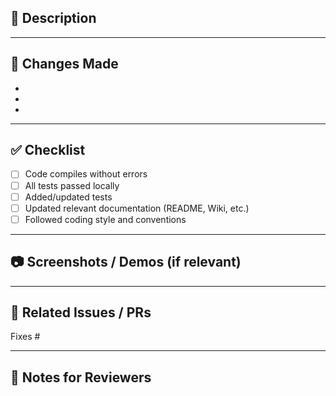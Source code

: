 ## 📝 Description
<!-- Provide a concise description of your changes. Why is this change needed? -->

---

## 🔨 Changes Made
<!-- List out the main changes (code, docs, configs, etc.) -->
- 
- 
- 

---

## ✅ Checklist
- [ ] Code compiles without errors
- [ ] All tests passed locally
- [ ] Added/updated tests
- [ ] Updated relevant documentation (README, Wiki, etc.)
- [ ] Followed coding style and conventions

---

## 📷 Screenshots / Demos (if relevant)
<!-- Add UI screenshots, API responses, or logs to help reviewers understand changes -->

---

## 🔗 Related Issues / PRs
<!-- Link to GitHub issues/PRs this relates to -->
Fixes #

---

## 📌 Notes for Reviewers
<!-- Any special instructions, caveats, or areas that need extra attention -->
